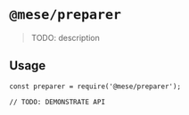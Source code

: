 # `@mese/preparer`

> TODO: description

## Usage

```
const preparer = require('@mese/preparer');

// TODO: DEMONSTRATE API
```
